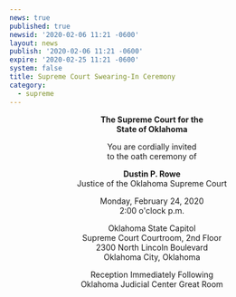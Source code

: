 ```yaml
---
news: true
published: true
newsid: '2020-02-06 11:21 -0600'
layout: news
publish: '2020-02-06 11:21 -0600'
expire: '2020-02-25 11:21 -0600'
system: false
title: Supreme Court Swearing-In Ceremony
category:
  - supreme
---
```

<div style="text-align: center;"> 
   <p><strong>The Supreme Court for the</strong><br>
      <strong>State of Oklahoma</strong></p>
   <p>You are cordially invited<br> to the oath ceremony of</p>
   <p><strong>Dustin P. Rowe</strong><br>
      Justice of the Oklahoma Supreme Court</p>

   <p>Monday, February 24, 2020 <br> 2:00 o'clock p.m.</p>
   <p>Oklahoma State Capitol <br>
Supreme Court Courtroom, 2nd Floor <br>
2300 North Lincoln Boulevard <br>
Oklahoma City, Oklahoma
</p>
   <p>Reception Immediately Following<br>
      Oklahoma Judicial Center Great Room</p>
</div>
